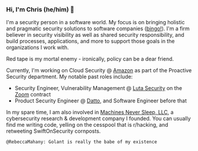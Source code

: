 ### Hi, I'm Chris (he/him) 👋

I'm a security person in a software world. My focus is on bringing holistic and pragmatic security solutions to software companies ([bingo!](https://github.com/swagitda/infosec-buzzword-bingo)). I'm a firm believer in security visibility as well as shared security responsibility, and build processes, applications, and more to support those goals in the organizations I work with.

Red tape is my mortal enemy - ironically, policy can be a dear friend.

Currently, I'm working on Cloud Security @ [Amazon](https://www.aboutamazon.com/our-company) as part of the Proactive Security department. My notable past roles include:
- Security Engineer, Vulnerability Management @ [Luta Security](https://www.lutasecurity.com/) on the [Zoom](https://zoom.us/) contract
- Product Security Engineer @ [Datto](https://datto.com), and Software Engineer before that

In my spare time, I am also involved in [Machines Never Sleep, LLC](https://mns.llc/), a cybersecurity research & development company I founded. You can usually find me writing code, yelling on the cesspool that is r/hacking, and retweeting SwiftOnSecurity cornposts.

```
@RebeccaMahany: Golant is really the babe of my existence
```

